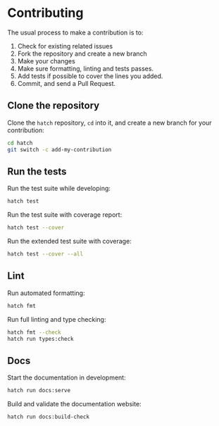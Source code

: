 # Contributing

The usual process to make a contribution is to:

1. Check for existing related issues
2. Fork the repository and create a new branch
3. Make your changes
4. Make sure formatting, linting and tests passes.
5. Add tests if possible to cover the lines you added.
6. Commit, and send a Pull Request.

## Clone the repository

Clone the `hatch` repository, `cd` into it, and create a new branch for your contribution:

```bash
cd hatch
git switch -c add-my-contribution
```

## Run the tests

Run the test suite while developing:

```bash
hatch test
```

Run the test suite with coverage report:

```bash
hatch test --cover
```

Run the extended test suite with coverage:

```bash
hatch test --cover --all
```

## Lint

Run automated formatting:

```bash
hatch fmt
```

Run full linting and type checking:

```bash
hatch fmt --check
hatch run types:check
```

## Docs

Start the documentation in development:

```bash
hatch run docs:serve
```

Build and validate the documentation website:

```bash
hatch run docs:build-check
```

